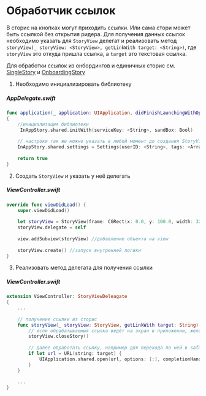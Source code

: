 # Обработчик ссылок

В сторис на кнопках могут приходить ссылки. Или сама стори может быть ссылкой без открытия ридера. Для получения данных ссылок необходимо указать для `StoryView` делегат и реализовать метод `storyView(_ storyView: <StoryView>, getLinkWith target: <String>)`, где `storyView` это откуда пришла ссылка, а `target` это текстовая ссылка.

Для обработки ссылок из онбордингов и единичных сторис см. [SingleStory](SingleStory.md) и [OnboardingStory](OnboardingStory.md)

1) Необходимо инициализировать библиотеку

##### AppDelegate.swift
```swift
func application(_ application: UIApplication, didFinishLaunchingWithOptions launchOptions: [UIApplication.LaunchOptionsKey: Any]?) -> Bool
{
    //инициализация библиотеки
     InAppStory.shared.initWith(serviceKey: <String>, sandBox: Bool)
    
    // настроки так же можно указать в любой момент до создания StoryView или вызова отдельных сторис 
    InAppStory.shared.settings = Settings(userID: <String>, tags: <Array<String>>)
    
    return true
}
```

2) Создать `StoryView` и указать у неё делегать

##### ViewController.swift
```swift
override func viewDidLoad() {
    super.viewDidLoad()
        
    let storyView = StoryView(frame: CGRect(x: 0.0, y: 100.0, width: 320.0, height: 160.0)) //инициализация StoryView
    storyView.delegate = self
    
    view.addSubview(storyView) //добавление объекта на view
    
    storyView.create() //запуск внутренней логики
}
```

3) Реализовать метод делегата для получения ссылки

##### ViewController.swift
```swift
extension ViewController: StoryViewDeleagate
{
    ...
    
    // получение ссылки из сторис
    func storyView(_ storyView: StoryView, getLinkWith target: String) {
        // если обрабатываемыя ссылка ведёт на экран в приложении, желательно закрыть ридер
        storyView.closeStory()
        
        // далее обработать ссылку, например для перехода по ней в safari
        if let url = URL(string: target) {
            UIApplication.shared.open(url, options: [:], completionHandler: nil)
        }
    }
    
    ...
}
```